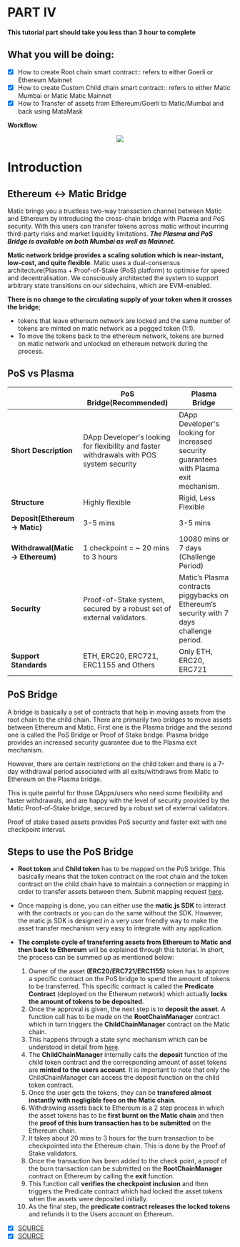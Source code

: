 # PART IV
**This tutorial part should take you less than 3 hour to complete**
## What you will be doing:
- [x] How to create Root chain smart contract:: refers to either Goerli or Ethereum Mainnet
- [x] How to create Custom Child chain smart contract:: refers to either Matic Mumbai or Matic Matic Mainnet
- [x] How to Transfer of assets from Ethereum/Goerli to Matic/Mumbai and back using MataMask

**Workflow**
<p align="center">
<img src="https://gateway.pinata.cloud/ipfs/QmWCpSE4hyMhRPszdRWkYSVtDWNa6aXRgD3q9URXhoVT24">
</p>

# Introduction
## **Ethereum ↔ Matic Bridge**
Matic brings you a trustless two-way transaction channel between Matic and Ethereum by introducing the cross-chain bridge with Plasma and PoS security. With this users can transfer tokens across matic without incurring third-party risks and market liquidity limitations. **_The Plasma and PoS Bridge is available on both Mumbai as well as Mainnet._**

**Matic network bridge provides a scaling solution which is near-instant, low-cost, and quite flexible**. Matic uses a dual-consensus architecture(Plasma + Proof-of-Stake (PoS) platform)
to optimise for speed and decentralisation. We consciously architected the system to support arbitrary state transitions on our sidechains, which are EVM-enabled.

**There is no change to the circulating supply of your token when it crosses the bridge**;

- tokens that leave ethereum network are locked and the same number of tokens are minted on matic network as a pegged token (1:1).
- To move the tokens back to the ethereum network, tokens are burned on matic network and unlocked on ethereum network during the process.

## **PoS vs Plasma**

|                                    | PoS Bridge(Recommended)                                                                  | Plasma Bridge                                                                             |
| ---------------------------------- | ---------------------------------------------------------------------------------------- | ----------------------------------------------------------------------------------------- |
| **Short Description**              | DApp Developer's looking for flexibility and faster withdrawals with POS system security | DApp Developer's looking for increased security guarantees with Plasma exit mechanism\.   |
| **Structure**                      | Highly flexible                                                                          | Rigid, Less Flexible                                                                      |
| **Deposit\(Ethereum → Matic\)**    | 3-5 mins                                                                                 | 3-5 mins                                                                                  |
| **Withdrawal\(Matic → Ethereum\)** | 1 checkpoint = ~ 20 mins to 3 hours                                                                  | 10080 mins or 7 days \(Challenge Period\)                                                 |
| **Security**                       | Proof\-of\-Stake system, secured by a robust set of external validators\.                | Matic’s Plasma contracts piggybacks on Ethereum’s security with 7 days challenge period\. |
| **Support Standards**              | ETH, ERC20, ERC721, ERC1155 and Others                                                   | Only ETH, ERC20, ERC721                                                                   |


## **PoS Bridge**
A bridge is basically a set of contracts that help in moving assets from the root chain to the child chain. There are primarily two bridges to move assets between Ethereum and Matic. First one is the Plasma bridge and the second one is called the PoS Bridge or Proof of Stake bridge. Plasma bridge provides an increased security guarantee due to the Plasma exit mechanism.

However, there are certain restrictions on the child token and there is a 7-day withdrawal period associated with all exits/withdraws from Matic to Ethereum on the Plasma bridge.

This is quite painful for those DApps/users who need some flexibility and faster withdrawals, and are happy with the level of security provided by the Matic Proof-of-Stake bridge, secured by a robust set of external validators.

Proof of stake based assets provides PoS security and faster exit with one checkpoint interval.

## **Steps to use the PoS Bridge**

- **Root token** and **Child token** has to be mapped on the PoS bridge. This basically means that the token contract on the root chain and the token contract on the child chain have to maintain a connection or mapping in order to transfer assets between them. Submit mapping request [here](/docs/develop/ethereum-matic/submit-mapping-request).

- Once mapping is done, you can either use the **matic.js SDK** to interact with the contracts or you can do the same without the SDK. However, the matic.js SDK is designed in a very user friendly way to make the asset transfer mechanism very easy to integrate with any application.

- **The complete cycle of transferring assets from Ethereum to Matic and then back to Ethereum** will be explained through this tutorial. In short, the process can be summed up as mentioned below:

  1. Owner of the asset **(ERC20/ERC721/ERC1155)** token has to approve a specific contract on the PoS bridge to spend the amount of tokens to be transferred. This specific contract is called the **Predicate Contract** (deployed on the Ethereum network) which actually **locks the amount of tokens to be deposited**.
  2. Once the approval is given, the next step is to **deposit the asset**. A function call has to be made on the **RootChainManager** contract which in turn triggers the **ChildChainManager** contract on the Matic chain.
  3. This happens through a state sync mechanism which can be understood in detail from [here](https://docs.matic.network/docs/contribute/state-sync/). 
  4. The **ChildChainManager** internally calls the **deposit** function of the child token contract and the corresponding amount of asset tokens are **minted to the users account**. It is important to note that only the ChildChainManager can access the deposit function on the child token contract.
  5. Once the user gets the tokens, they can be **transfered almost instantly with negligible fees on the Matic chain**.
  6. Withdrawing assets back to Ethereum is a 2 step process in which the asset tokens has to be **first burnt on the Matic chain** and then the **proof of this burn transaction has to be submitted** on the Ethereum chain.
  7. It takes about 20 mins to 3 hours for the burn transaction to be checkpointed into the Ethereum chain. This is done by the Proof of Stake validators.
  8. Once the transaction has been added to the check point, a proof of the burn transaction can be submitted on the **RootChainManager** contract on Ethereum by calling the **exit** function.
  9. This function call **verifies the checkpoint inclusion** and then triggers the Predicate contract which had locked the asset tokens when the assets were deposited initially.
  10. As the final step, the **predicate contract releases the locked tokens** and refunds it to the Users account on Ethereum.

- [x] [SOURCE](https://docs.matic.network/docs/develop/ethereum-matic/getting-started)
- [x] [SOURCE](https://docs.matic.network/docs/develop/ethereum-matic/pos/getting-started)
